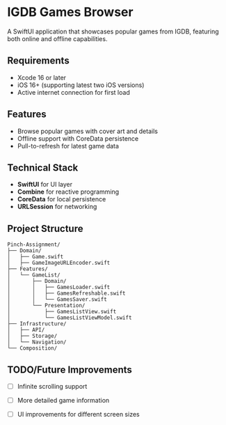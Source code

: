 # IGDB Games Browser

A SwiftUI application that showcases popular games from IGDB, featuring both online and offline capabilities.

## Requirements

- Xcode 16 or later
- iOS 16+ (supporting latest two iOS versions)
- Active internet connection for first load

## Features

- Browse popular games with cover art and details
- Offline support with CoreData persistence
- Pull-to-refresh for latest game data

## Technical Stack

- **SwiftUI** for UI layer
- **Combine** for reactive programming
- **CoreData** for local persistence
- **URLSession** for networking

## Project Structure
```
Pinch-Assignment/
├── Domain/
│   ├── Game.swift
│   ├── GameImageURLEncoder.swift
├── Features/
│   └── GameList/
│       ├── Domain/
│       │   ├── GamesLoader.swift
│       │   ├── GamesRefreshable.swift
│       │   └── GamesSaver.swift
│       └── Presentation/
│           ├── GamesListView.swift
│           └── GamesListViewModel.swift
├── Infrastructure/
│   ├── API/
│   ├── Storage/
│   └── Navigation/
└── Composition/
```

## TODO/Future Improvements

- [ ] Infinite scrolling support
- [ ] More detailed game information
- [ ] UI improvements for different screen sizes

